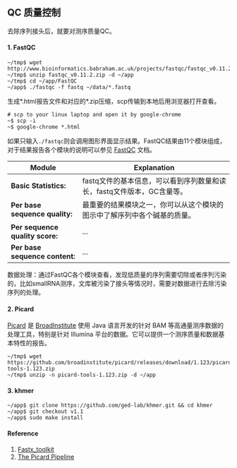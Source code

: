 ## QC 质量控制

去除序列接头后，就要对测序质量QC。

#### 1. FastQC

```
~/tmp$ wget http://www.bioinformatics.babraham.ac.uk/projects/fastqc/fastqc_v0.11.2.zip
~/tmp$ unzip fastqc_v0.11.2.zip -d ~/app
~/tmp$ cd ~/app/FastQC
~/app$ ./fastqc -f fastq ~/data/*.fastq
```

生成\*.html报告文件和对应的\*.zip压缩，scp传输到本地后用浏览器打开查看。

```
# scp to your linux laptop and open it by google-chrome
~$ scp -i 
~$ google-chrome *.html
```



如果只输入`./fastqc`则会调用图形界面显示结果。FastQC结果由11个模块组成，对于结果报告各个模块的说明可以参见 [FastQC](http://www.bioinformatics.babraham.ac.uk/projects/fastqc/) 文档。

| Module | Explanation |
| -- | -- |
| **Basic Statistics:** | fastq文件的基本信息，可以看到序列数量和读长，fastq文件版本，GC含量等。 |
| **Per base sequence quality:** | 最重要的结果模块之一，你可以从这个模块的图示中了解序列中各个碱基的质量。 |
| **Per sequence quality score:** | ... |
| **Per base sequence content:** | ... |


数据处理：通过FastQC各个模块查看，发现低质量的序列需要切除或者序列污染的，比如smallRNA测序，文库被污染了接头等情况时，需要对数据进行去除污染序列的处理。




#### 2. Picard

[Picard][] 是 [BroadInstitute][] 使用 Java 语言开发的针对 BAM 等高通量测序数据的处理工具，特别是针对 Illumina 平台的数据。它可以提供一个测序质量和数据基本特性的报告。

```
~/tmp$ wget https://github.com/broadinstitute/picard/releases/download/1.123/picard-tools-1.123.zip
~/tmp$ unzip -n picard-tools-1.123.zip -d ~/app
```

#### 3. khmer

```
~/app$ git clone https://github.com/ged-lab/khmer.git && cd khmer
~/app$ git checkout v1.1
~/app$ sudo make install
```


#### Reference ###

1. [Fastx_toolkit](http://hannonlab.cshl.edu/fastx_toolkit/)
2. [The Picard Pipeline](https://www.broadinstitute.org/files/shared/mpg/plathumgen/plathumgen_fennell.pdf)

[Picard]: http://broadinstitute.github.io/picard/ "Picard"
[BroadInstitute]: https://www.broadinstitute.org/ "Broad Institute"
